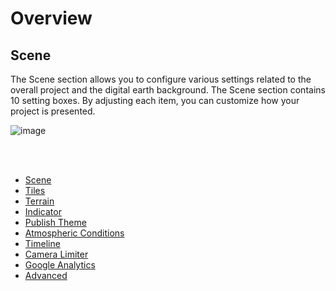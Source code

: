 # Overview

## **Scene**

The Scene section allows you to configure various settings related to the overall project and the digital earth background. The Scene section contains 10 setting boxes. By adjusting each item, you can customize how your project is presented.

![image](https://github.com/CS-eukarya/User-Manual-English-/assets/154571156/ea067b96-340c-4750-ae92-2a6e6566f976)

<br>
<br>

- [Scene]()
- [Tiles]()
- [Terrain]()
- [Indicator]()
- [Publish Theme]()
- [Atmospheric Conditions]()
- [Timeline]()
- [Camera Limiter]()
- [Google Analytics]()
- [Advanced]()
